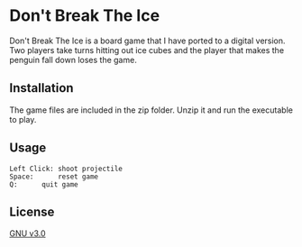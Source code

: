 # Don't Break The Ice

Don't Break The Ice is a board game that I have ported to a digital version. Two players take turns hitting out ice cubes and
the player that makes the penguin fall down loses the game.


## Installation

The game files are included in the zip folder. Unzip it and run the executable to play.

## Usage
```
Left Click:	shoot projectile
Space:		reset game
Q:		quit game
```

## License
[GNU v3.0](https://choosealicense.com/licenses/gpl-3.0/)



